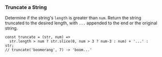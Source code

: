 ### Truncate a String

Determine if the string's `length` is greater than `num`. 
Return the string truncated to the desired length, with `...` appended to the end or the original string.

```
const truncate = (str, num) =>
  str.length > num ? str.slice(0, num > 3 ? num-3 : num) + '...' : str;
// truncate('boomerang', 7) -> 'boom...'
```
